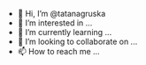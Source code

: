 - 👋 Hi, I’m @tatanagruska
- 👀 I’m interested in ...
- 🌱 I’m currently learning ...
- 💞️ I’m looking to collaborate on ...
- 📫 How to reach me ...

<!---
tatanagruska/tatanagruska is a ✨ special ✨ repository because its `README.md` (this file) appears on your GitHub profile.
You can click the Preview link to take a look at your changes.
--->
